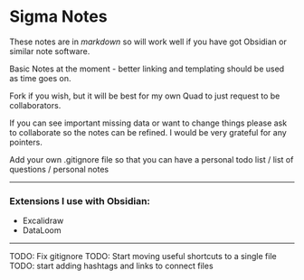 # Sigma Notes

These notes are in _markdown_ so will work well if you have got Obsidian or similar note software.

Basic Notes at the moment - better linking and templating should be used as time goes on.

Fork if you wish, but it will be best for my own Quad to just request to be collaborators.

If you can see important missing data or want to change things please ask to collaborate so the notes can be refined. I would be very grateful for any pointers.

Add your own .gitignore file so that you can have a personal todo list / list of questions / personal notes
_________________________________

### Extensions I use with Obsidian:

- Excalidraw
- DataLoom


---

TODO: Fix gitignore
TODO: Start moving useful shortcuts to a single file
TODO: start adding hashtags and links to connect files





